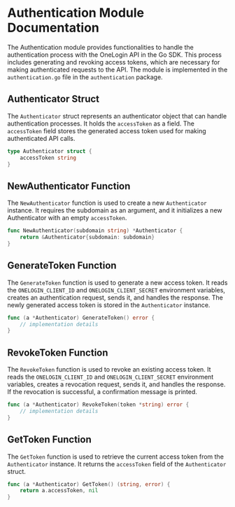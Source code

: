 # Authentication Module Documentation

The Authentication module provides functionalities to handle the authentication process with the OneLogin API in the Go SDK. This process includes generating and revoking access tokens, which are necessary for making authenticated requests to the API. The module is implemented in the `authentication.go` file in the `authentication` package.

## Authenticator Struct

The `Authenticator` struct represents an authenticator object that can handle authentication processes. It holds the `accessToken` as a field. The `accessToken` field stores the generated access token used for making authenticated API calls.

```go
type Authenticator struct {
	accessToken string
}
```

## NewAuthenticator Function

The `NewAuthenticator` function is used to create a new `Authenticator` instance. It requires the subdomain as an argument, and it initializes a new Authenticator with an empty `accessToken`.

```go
func NewAuthenticator(subdomain string) *Authenticator {
	return &Authenticator{subdomain: subdomain}
}
```

## GenerateToken Function

The `GenerateToken` function is used to generate a new access token. It reads the `ONELOGIN_CLIENT_ID` and `ONELOGIN_CLIENT_SECRET` environment variables, creates an authentication request, sends it, and handles the response. The newly generated access token is stored in the `Authenticator` instance.

```go
func (a *Authenticator) GenerateToken() error {
    // implementation details
}
```

## RevokeToken Function

The `RevokeToken` function is used to revoke an existing access token. It reads the `ONELOGIN_CLIENT_ID` and `ONELOGIN_CLIENT_SECRET` environment variables, creates a revocation request, sends it, and handles the response. If the revocation is successful, a confirmation message is printed.

```go
func (a *Authenticator) RevokeToken(token *string) error {
    // implementation details
}
```

## GetToken Function

The `GetToken` function is used to retrieve the current access token from the `Authenticator` instance. It returns the `accessToken` field of the `Authenticator` struct.

```go
func (a *Authenticator) GetToken() (string, error) {
    return a.accessToken, nil
}
```

